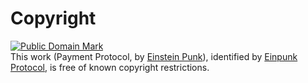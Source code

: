 # Copyright

<html><p xmlns:dct="http://purl.org/dc/terms/">
<a rel="license" href="http://creativecommons.org/publicdomain/mark/1.0/">
<img src="http://i.creativecommons.org/p/mark/1.0/88x31.png"
     style="border-style: none;" alt="Public Domain Mark" />
</a>
<br />
This work (<span property="dct:title">Payment Protocol</span>, by <a href="https://ipfs.io/ipns/einpunk.crypto/" rel="dct:creator"><span property="dct:title">Einstein Punk</span></a>), identified by <a href="https://einpunk.finance" rel="dct:publisher"><span property="dct:title">Einpunk Protocol</span></a>, is free of known copyright restrictions.
</p></html>
